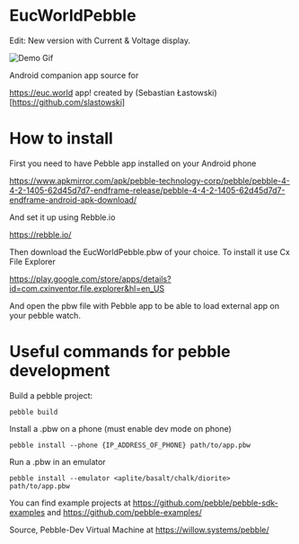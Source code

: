 # EucWorldPebble

Edit: New version with Current & Voltage display.

![Demo Gif](https://i.imgur.com/xRyoUo7.gif)

Android companion app source for

https://euc.world app!
created by (Sebastian Łastowski)[https://github.com/slastowski]

# How to install

First you need to have Pebble app installed on your Android phone

https://www.apkmirror.com/apk/pebble-technology-corp/pebble/pebble-4-4-2-1405-62d45d7d7-endframe-release/pebble-4-4-2-1405-62d45d7d7-endframe-android-apk-download/

And set it up using Rebble.io

https://rebble.io/

Then download the EucWorldPebble.pbw of your choice. To install it use Cx File Explorer

https://play.google.com/store/apps/details?id=com.cxinventor.file.explorer&hl=en_US

And open the pbw file with Pebble app to be able to load external app on your pebble watch.

# Useful commands for pebble development

Build a pebble project:

	pebble build

Install a .pbw on a phone (must enable dev mode on phone)

	pebble install --phone {IP_ADDRESS_OF_PHONE} path/to/app.pbw

Run a .pbw in an emulator

	pebble install --emulator <aplite/basalt/chalk/diorite> path/to/app.pbw

You can find example projects at https://github.com/pebble/pebble-sdk-examples and https://github.com/pebble-examples/

Source, Pebble-Dev Virtual Machine at https://willow.systems/pebble/
